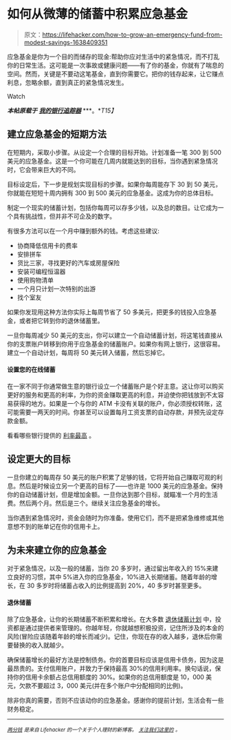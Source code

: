 # 如何从微薄的储蓄中积累应急基金

> 原文：<https://lifehacker.com/how-to-grow-an-emergency-fund-from-modest-savings-1638409351>

应急基金是你为一个目的而储存的现金:帮助你应对生活中的紧急情况，而不打乱你的日常生活。这可能是一次事故或健康问题——有了你的基金，你就有了喘息的空间。然而，关键是不要动这笔基金，直到你需要它。把你的钱存起来，让它赚点利息，忽略余额，直到真正的紧急情况发生。

Watch

***本帖原载于*** [***我的银行追踪器***](http://www.mybanktracker.com/news/building-an-emergency-fund) ***。**T15】*

## 建立应急基金的短期方法

在短期内，采取小步骤。从设定一个合理的目标开始。计划准备一笔 300 到 500 美元的应急基金。这是一个你可能在几周内就能达到的目标，当你遇到紧急情况时，它会带来巨大的不同。

目标设定后，下一步是规划实现目标的步骤。如果你每周能存下 30 到 50 美元，你就能在短短十周内拥有 300 到 500 美元的应急基金。这成为你的总体目标。

制定一个现实的储蓄计划，包括你每周可以存多少钱，以及总的数目。让它成为一个具有挑战性，但并非不可企及的数字。

有很多方法可以在一个月中赚到额外的钱。考虑这些建议:

*   协商降低信用卡的费率
*   安排拼车
*   货比三家，寻找更好的汽车或房屋保险
*   安装可编程恒温器
*   使用购物清单
*   一个月只计划一次特别的出游
*   找个室友

如果你发现用这种方法你实际上每周节省了 50 多美元，把更多的钱投入应急基金，或者把它转到你的退休储蓄里。

一旦你每周减少 50 美元的支出，你可以建立一个自动储蓄计划，将这笔钱直接从你的支票账户转移到你用于应急基金的储蓄账户。如果你有网上银行，这很容易。建立一个自动计划，每周将 50 美元转入储蓄，然后忘掉它。

#### 设置您的在线储蓄

在一家不同于你通常做生意的银行设立一个储蓄账户是个好主意。这让你可以购买更好的服务和更高的利率，为你的资金赚取更高的利息，并迫使你把钱放到不太容易获得的地方。如果是一个与你的 ATM 卡没有关联的账户，你必须授权转账，这可能需要一两天的时间。你甚至可以设置每月工资支票的自动存款，并预先设定存款金额。

看看哪些银行提供的 [利率最高](http://www.mybanktracker.com/compare-savings-rates?ZoneID=Top_Nav&ProductID=Savings&utm_expid=8709804-25.sR4ZV1pJQqOqs09ZFUlJkw.0&utm_referrer=http%3A%2F%2Fwww.mybanktracker.com%2Finterest-checking-accounts) 。

## 设定更大的目标

一旦你建立的每周存 50 美元的账户积累了足够的钱，它将开始自己赚取可观的利息。然后是时候设立另一个更高的目标了——也许是 1000 美元的应急基金。保持你的自动储蓄计划，但是增加金额。一旦你达到那个目标，就瞄准一个月的生活费。然后两个月。然后是三个。继续关注应急基金的增长。

当你遇到紧急情况时，资金会随时为你准备。使用它们，而不是把紧急维修或其他意想不到的账单记在你的信用卡上。

## 为未来建立你的应急基金

对于紧急情况，以及一般的储蓄，当你 20 多岁时，通过留出年收入的 15%来建立良好的习惯，其中 5%进入你的应急基金，10%进入长期储蓄。随着年龄的增长，在 30 多岁时将储蓄占收入的比例提高到 20%，40 多岁时甚至更多。

#### 退休储蓄

除了应急基金，让你的长期储蓄不断积累和增长。在大多数 [退休储蓄计划](http://www.mybanktracker.com/retirement/guides/Got-Your-First-Job-How-to-Start-Saving-for-Retirement/118677) 中，投资都是通过提供者来管理的。你越年轻，你就越想积极投资，记住所涉及的本金的风险(冒险应该随着年龄的增长而减少)。记住，你现在存的收入越多，退休后你需要替换的收入就越少。

确保储蓄增长的最好方法是控制债务。你的首要目标应该是信用卡债务，因为这是最昂贵的。支付信用账户，并致力于保持最高 30%的信用利用率。换句话说，保持你的信用卡余额占总信用额度的 30%。如果你的总信用额度是 10，000 美元，欠款不要超过 3，000 美元(并在多个账户中分配相同的比例)。

除非你真的需要，否则不应该动你的应急基金。感谢你的提前计划，生活会有一些财务稳定。

* * *

[*<small>两分钱</small>*](http://twocents.lifehacker.com/) *<small>是来自 Lifehacker 的一个关于个人理财的新博客。</small>* [*<small>关注我们这里的</small>*](https://twitter.com/TwoCentsLH) <small>*。*</small>